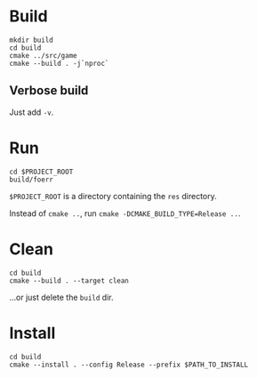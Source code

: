 # Build
```
mkdir build
cd build
cmake ../src/game
cmake --build . -j`nproc`
```

## Verbose build
Just add `-v`.

# Run
```
cd $PROJECT_ROOT
build/foerr
```

`$PROJECT_ROOT` is a directory containing the `res` directory.

Instead of `cmake ..`, run `cmake -DCMAKE_BUILD_TYPE=Release ..`.

# Clean
```
cd build
cmake --build . --target clean
```

...or just delete the `build` dir.

# Install
```
cd build
cmake --install . --config Release --prefix $PATH_TO_INSTALL
```
